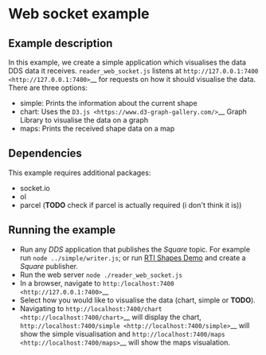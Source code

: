 # Web socket example

## Example description
In this example, we create a simple application which visualises the data DDS data it receives.
`reader_web_socket.js` listens at `http://127.0.0.1:7400 <http://127.0.0.1:7400>`__ for requests
on how it should visualise the data. There are three options:
* simple: Prints the information about the current shape
* chart: Uses the `D3.js <https://www.d3-graph-gallery.com/>`__ Graph Library to visualise the data on a graph
* maps: Prints the received shape data on a map

## Dependencies
This example requires additional packages:
* socket.io
* ol
* parcel (**TODO** check if parcel is actually required (i don't think it is))

## Running the example
* Run any *DDS* application that publishes the *Square* topic. For example run
`node ../simple/writer.js`; or run
[RTI Shapes Demo](https://www.rti.com/free-trial/shapes-demo) and create a *Square*
publisher.
* Run the web server `node ./reader_web_socket.js`
* In a browser, navigate to `http:/localhost:7400 <http://127.0.0.1:7400>`__
* Select how you would like to visualise the data (chart, simple or **TODO**).
* Navigating to `http://localhost:7400/chart <http://localhost:7400/chart>`__ will display the chart,
`http://localhost:7400/simple <http://localhost:7400/simple>`__ will show the simple visualisation and
`http://localhost:7400/maps <http://localhost:7400/maps>`__ will show the maps visualation.
